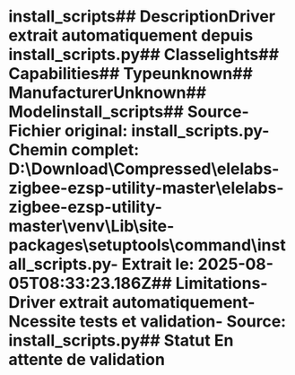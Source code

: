 # install_scripts##  DescriptionDriver extrait automatiquement depuis install_scripts.py##  Classelights##  Capabilities##  Typeunknown##  ManufacturerUnknown##  Modelinstall_scripts##  Source- **Fichier original**: install_scripts.py- **Chemin complet**: D:\Download\Compressed\elelabs-zigbee-ezsp-utility-master\elelabs-zigbee-ezsp-utility-master\venv\Lib\site-packages\setuptools\command\install_scripts.py- **Extrait le**: 2025-08-05T08:33:23.186Z##  Limitations- Driver extrait automatiquement- Ncessite tests et validation- Source: install_scripts.py##  Statut En attente de validation